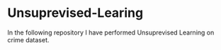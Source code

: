 # Unsuprevised-Learing
In the following repository I have performed Unsuprevised Learning on crime dataset.
